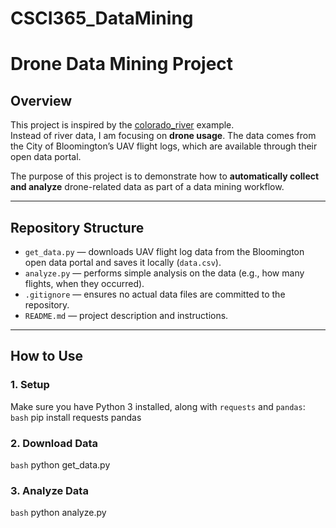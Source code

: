 # CSCI365_DataMining
# Drone Data Mining Project

## Overview
This project is inspired by the [colorado_river](https://github.com/wmacevoy/data-mine-wmacevoy/tree/main/colorado_river) example.  
Instead of river data, I am focusing on **drone usage**. The data comes from the City of Bloomington’s UAV flight logs, which are available through their open data portal.

The purpose of this project is to demonstrate how to **automatically collect and analyze** drone-related data as part of a data mining workflow.

---

## Repository Structure
- `get_data.py` — downloads UAV flight log data from the Bloomington open data portal and saves it locally (`data.csv`).
- `analyze.py` — performs simple analysis on the data (e.g., how many flights, when they occurred).
- `.gitignore` — ensures no actual data files are committed to the repository.
- `README.md` — project description and instructions.

---

## How to Use

### 1. Setup
Make sure you have Python 3 installed, along with `requests` and `pandas`:
```bash```
pip install requests pandas 
### 2. Download Data
```bash```
python get_data.py

### 3. Analyze Data
```bash```
python analyze.py


